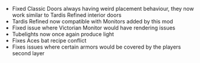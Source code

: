 - Fixed Classic Doors always having weird placement behaviour, they now work similar to Tardis Refined interior doors 
- Tardis Refined now compatible with Monitors added by this mod
- Fixed issue where Victorian Monitor would have rendering issues
- Tubelights now once again produce light
- Fixes Aces bat recipe conflict
- Fixes issues where certain armors would be covered by the players second layer